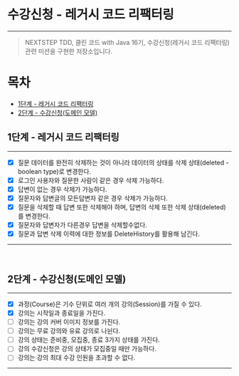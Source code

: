 # 수강신청 - 레거시 코드 리팩터링

---

> NEXTSTEP TDD, 클린 코드 with Java 16기, 수강신청(레거시 코드 리팩터링) 관련 미션을 구현한 저장소입니다.

# 목차

- [1단계 - 레거시 코드 리팩터링](#1단계---레거시-코드-리팩터링)
- [2단계 - 수강신청(도메인 모델)](#2단계---수강신청--도메인-모델-)


## 1단계 - 레거시 코드 리팩터링

---

- [x] 질문 데이터를 완전히 삭제하는 것이 아니라 데이터의 상태를 삭제 상태(deleted - boolean type)로 변경한다.
- [x] 로그인 사용자와 질문한 사람이 같은 경우 삭제 가능하다.
- [x] 답변이 없는 경우 삭제가 가능하다.
- [x] 질문자와 답변글의 모든답변자 같은 경우 삭제가 가능하다.
- [x] 질문을 삭제할 때 답변 또한 삭제해야 하며, 답변의 삭제 또한 삭제 상태(deleted)를 변경한다.
- [x] 질문자와 답변자가 다른경우 답변을 삭제할수없다.
- [x] 질문과 답변 삭제 이력에 대한 정보를 DeleteHistory를 활용해 남긴다.
---

<br>

## 2단계 - 수강신청(도메인 모델)

---

- [x] 과정(Course)은 기수 단위로 여러 개의 강의(Session)를 가질 수 있다.
- [x] 강의는 시작일과 종료일을 가진다.
- [ ] 강의는 강의 커버 이미지 정보를 가진다.
- [ ] 강의는 무료 강의와 유료 강의로 나뉜다.
- [ ] 강의 상태는 준비중, 모집중, 종료 3가지 상태를 가진다.
- [ ] 강의 수강신청은 강의 상태가 모집중일 때만 가능하다.
- [ ] 강의는 강의 최대 수강 인원을 초과할 수 없다.
---

<br>
